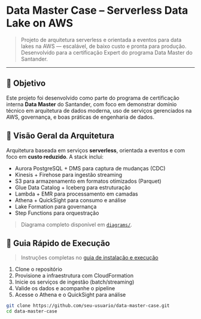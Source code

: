 # Data Master Case – Serverless Data Lake on AWS

> Projeto de arquitetura serverless e orientada a eventos para data lakes na AWS — escalável, de baixo custo e pronta para produção. Desenvolvido para a certificação Expert do programa Data Master do Santander.

---

## 🧠 Objetivo

Este projeto foi desenvolvido como parte do programa de certificação interna **Data Master** do Santander, com foco em demonstrar domínio técnico em arquitetura de dados moderna, uso de serviços gerenciados na AWS, governança, e boas práticas de engenharia de dados.

## 📐 Visão Geral da Arquitetura

Arquitetura baseada em serviços **serverless**, orientada a eventos e com foco em **custo reduzido**. A stack inclui:

- Aurora PostgreSQL + DMS para captura de mudanças (CDC)
- Kinesis + Firehose para ingestão streaming
- S3 para armazenamento em formatos otimizados (Parquet)
- Glue Data Catalog + Iceberg para estruturação
- Lambda + EMR para processamento em camadas
- Athena + QuickSight para consumo e análise
- Lake Formation para governança
- Step Functions para orquestração

> Diagrama completo disponível em [`diagrams/`](diagrams/).

## 🚀 Guia Rápido de Execução

> Instruções completas no [guia de instalação e execução](docs/setup-guide.md)

1. Clone o repositório
2. Provisione a infraestrutura com CloudFormation
3. Inicie os serviços de ingestão (batch/streaming)
4. Valide os dados e acompanhe o pipeline
5. Acesse o Athena e o QuickSight para análise

```bash
git clone https://github.com/seu-usuario/data-master-case.git
cd data-master-case
